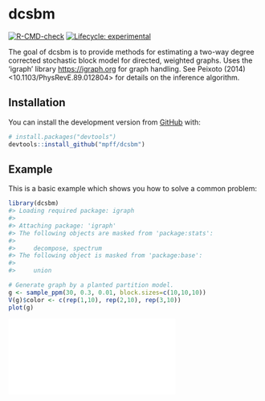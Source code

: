 
<!-- README.md is generated from README.Rmd. Please edit that file -->

# dcsbm

<!-- badges: start -->

[![R-CMD-check](https://github.com/mpff/dcsbm/workflows/R-CMD-check/badge.svg)](https://github.com/mpff/dcsbm/actions)
[![Lifecycle:
experimental](https://img.shields.io/badge/lifecycle-experimental-orange.svg)](https://lifecycle.r-lib.org/articles/stages.html#experimental)
<!-- badges: end -->

The goal of dcsbm is to provide methods for estimating a two-way degree
corrected stochastic block model for directed, weighted graphs. Uses the
‘igraph’ library <https://igraph.org> for graph handling. See Peixoto
(2014) \<10.1103/PhysRevE.89.012804\> for details on the inference
algorithm.

## Installation

You can install the development version from
[GitHub](https://github.com/) with:

``` r
# install.packages("devtools")
devtools::install_github("mpff/dcsbm")
```

## Example

This is a basic example which shows you how to solve a common problem:

``` r
library(dcsbm)
#> Loading required package: igraph
#> 
#> Attaching package: 'igraph'
#> The following objects are masked from 'package:stats':
#> 
#>     decompose, spectrum
#> The following object is masked from 'package:base':
#> 
#>     union

# Generate graph by a planted partition model.
g <- sample_ppm(30, 0.3, 0.01, block.sizes=c(10,10,10))
V(g)$color <- c(rep(1,10), rep(2,10), rep(3,10))
plot(g)
```

<embed src="man/figures/README-example-1.pdf" width="66%" type="application/pdf" />
